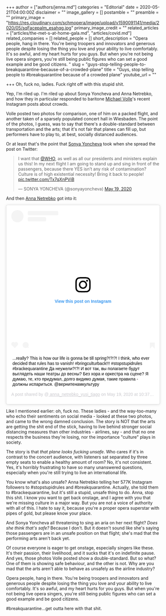 +++
author = ["authors/jenna.md"]
categories = "Editorial"
date = 2020-05-21T04:00:00Z
disclaimer = ""
image_gallery = []
postamble = ""
preamble = ""
primary_image = "https://res.cloudinary.com/schmopera/image/upload/v1590091141/media/2020/05/sqFacepalm_esahqg.jpg"
primary_image_credit = ""
related_articles = ["articles/the-met-s-at-home-gala.md", "articles/covid.md"]
related_companies = []
related_people = []
short_description = "Opera people, hang in there. You're being troopers and innovators and generous people despite losing the thing you love and your ability to live comfortably. It's so awful, and my heart hurts for you guys. But when you're not being live opera singers, you're still being public figures who can set a good example and be good citizens. "
slug = "guys-stop-telling-people-to-breakquarantine-because-of-a-crowded-plane"
title = "Guys, stop telling people to #breakquarantine because of a crowded plane"
youtube_url = ""

+++
Oh, fuck no, ladies. Fuck right off with this stupid shit.

Yep, I'm riled up. I'm riled up about Sonya Yoncheva and Anna Netrebko, and how they in particular responded to baritone [Michael Volle](https://www.instagram.com/michaelvolleofficial/)'s recent Instagram posts about crowds. 

Volle posted two photos for comparison, one of him on a packed flight, and another taken of a sparsely populated concert hall in Wiesbaden. The point of the photos, I guess, was to say that there's a double-standard between transportation and the arts; that it's not fair that planes can fill up, but performers have to play to, at best, socially distanced audiences.

Or at least that's the point that [Sonya Yoncheva](https://twitter.com/sonyayoncheva/status/1262721090037723136) took when she spread the post on Twitter:

<blockquote class="twitter-tweet"><p lang="en" dir="ltr">I want that <a href="https://twitter.com/WHO?ref_src=twsrc%5Etfw">@WHO</a>, as well as all our presidents and ministers explain us this! In my next flight I am going to stand up and sing in front of the passengers, because there YES isn’t any risk of contamination? Culture is of high existential necessity! Bring it back to people! <a href="https://t.co/Tx7qXnPViB">pic.twitter.com/Tx7qXnPViB</a></p>— SONYA YONCHEVA (@sonyayoncheva) <a href="https://twitter.com/sonyayoncheva/status/1262721090037723136?ref_src=twsrc%5Etfw">May 19, 2020</a></blockquote> <script async src="https://platform.twitter.com/widgets.js" charset="utf-8"></script>

And then [Anna Netrebko](https://www.instagram.com/p/CAYMqBWHwwO/?utm_source=ig_web_copy_link) got into it:

<blockquote class="instagram-media" data-instgrm-captioned data-instgrm-permalink="https://www.instagram.com/p/CAYMqBWHwwO/?utm_source=ig_embed&utm_campaign=loading" data-instgrm-version="12" style=" background:#FFF; border:0; border-radius:3px; box-shadow:0 0 1px 0 rgba(0,0,0,0.5),0 1px 10px 0 rgba(0,0,0,0.15); margin: 1px; max-width:540px; min-width:326px; padding:0; width:99.375%; width:-webkit-calc(100% - 2px); width:calc(100% - 2px);"><div style="padding:16px;"> <a href="https://www.instagram.com/p/CAYMqBWHwwO/?utm_source=ig_embed&utm_campaign=loading" style=" background:#FFFFFF; line-height:0; padding:0 0; text-align:center; text-decoration:none; width:100%;" target="_blank"> <div style=" display: flex; flex-direction: row; align-items: center;"> <div style="background-color: #F4F4F4; border-radius: 50%; flex-grow: 0; height: 40px; margin-right: 14px; width: 40px;"></div> <div style="display: flex; flex-direction: column; flex-grow: 1; justify-content: center;"> <div style=" background-color: #F4F4F4; border-radius: 4px; flex-grow: 0; height: 14px; margin-bottom: 6px; width: 100px;"></div> <div style=" background-color: #F4F4F4; border-radius: 4px; flex-grow: 0; height: 14px; width: 60px;"></div></div></div><div style="padding: 19% 0;"></div> <div style="display:block; height:50px; margin:0 auto 12px; width:50px;"><svg width="50px" height="50px" viewBox="0 0 60 60" version="1.1" xmlns="https://www.w3.org/2000/svg" xmlns:xlink="https://www.w3.org/1999/xlink"><g stroke="none" stroke-width="1" fill="none" fill-rule="evenodd"><g transform="translate(-511.000000, -20.000000)" fill="#000000"><g><path d="M556.869,30.41 C554.814,30.41 553.148,32.076 553.148,34.131 C553.148,36.186 554.814,37.852 556.869,37.852 C558.924,37.852 560.59,36.186 560.59,34.131 C560.59,32.076 558.924,30.41 556.869,30.41 M541,60.657 C535.114,60.657 530.342,55.887 530.342,50 C530.342,44.114 535.114,39.342 541,39.342 C546.887,39.342 551.658,44.114 551.658,50 C551.658,55.887 546.887,60.657 541,60.657 M541,33.886 C532.1,33.886 524.886,41.1 524.886,50 C524.886,58.899 532.1,66.113 541,66.113 C549.9,66.113 557.115,58.899 557.115,50 C557.115,41.1 549.9,33.886 541,33.886 M565.378,62.101 C565.244,65.022 564.756,66.606 564.346,67.663 C563.803,69.06 563.154,70.057 562.106,71.106 C561.058,72.155 560.06,72.803 558.662,73.347 C557.607,73.757 556.021,74.244 553.102,74.378 C549.944,74.521 548.997,74.552 541,74.552 C533.003,74.552 532.056,74.521 528.898,74.378 C525.979,74.244 524.393,73.757 523.338,73.347 C521.94,72.803 520.942,72.155 519.894,71.106 C518.846,70.057 518.197,69.06 517.654,67.663 C517.244,66.606 516.755,65.022 516.623,62.101 C516.479,58.943 516.448,57.996 516.448,50 C516.448,42.003 516.479,41.056 516.623,37.899 C516.755,34.978 517.244,33.391 517.654,32.338 C518.197,30.938 518.846,29.942 519.894,28.894 C520.942,27.846 521.94,27.196 523.338,26.654 C524.393,26.244 525.979,25.756 528.898,25.623 C532.057,25.479 533.004,25.448 541,25.448 C548.997,25.448 549.943,25.479 553.102,25.623 C556.021,25.756 557.607,26.244 558.662,26.654 C560.06,27.196 561.058,27.846 562.106,28.894 C563.154,29.942 563.803,30.938 564.346,32.338 C564.756,33.391 565.244,34.978 565.378,37.899 C565.522,41.056 565.552,42.003 565.552,50 C565.552,57.996 565.522,58.943 565.378,62.101 M570.82,37.631 C570.674,34.438 570.167,32.258 569.425,30.349 C568.659,28.377 567.633,26.702 565.965,25.035 C564.297,23.368 562.623,22.342 560.652,21.575 C558.743,20.834 556.562,20.326 553.369,20.18 C550.169,20.033 549.148,20 541,20 C532.853,20 531.831,20.033 528.631,20.18 C525.438,20.326 523.257,20.834 521.349,21.575 C519.376,22.342 517.703,23.368 516.035,25.035 C514.368,26.702 513.342,28.377 512.574,30.349 C511.834,32.258 511.326,34.438 511.181,37.631 C511.035,40.831 511,41.851 511,50 C511,58.147 511.035,59.17 511.181,62.369 C511.326,65.562 511.834,67.743 512.574,69.651 C513.342,71.625 514.368,73.296 516.035,74.965 C517.703,76.634 519.376,77.658 521.349,78.425 C523.257,79.167 525.438,79.673 528.631,79.82 C531.831,79.965 532.853,80.001 541,80.001 C549.148,80.001 550.169,79.965 553.369,79.82 C556.562,79.673 558.743,79.167 560.652,78.425 C562.623,77.658 564.297,76.634 565.965,74.965 C567.633,73.296 568.659,71.625 569.425,69.651 C570.167,67.743 570.674,65.562 570.82,62.369 C570.966,59.17 571,58.147 571,50 C571,41.851 570.966,40.831 570.82,37.631"></path></g></g></g></svg></div><div style="padding-top: 8px;"> <div style=" color:#3897f0; font-family:Arial,sans-serif; font-size:14px; font-style:normal; font-weight:550; line-height:18px;"> View this post on Instagram</div></div><div style="padding: 12.5% 0;"></div> <div style="display: flex; flex-direction: row; margin-bottom: 14px; align-items: center;"><div> <div style="background-color: #F4F4F4; border-radius: 50%; height: 12.5px; width: 12.5px; transform: translateX(0px) translateY(7px);"></div> <div style="background-color: #F4F4F4; height: 12.5px; transform: rotate(-45deg) translateX(3px) translateY(1px); width: 12.5px; flex-grow: 0; margin-right: 14px; margin-left: 2px;"></div> <div style="background-color: #F4F4F4; border-radius: 50%; height: 12.5px; width: 12.5px; transform: translateX(9px) translateY(-18px);"></div></div><div style="margin-left: 8px;"> <div style=" background-color: #F4F4F4; border-radius: 50%; flex-grow: 0; height: 20px; width: 20px;"></div> <div style=" width: 0; height: 0; border-top: 2px solid transparent; border-left: 6px solid #f4f4f4; border-bottom: 2px solid transparent; transform: translateX(16px) translateY(-4px) rotate(30deg)"></div></div><div style="margin-left: auto;"> <div style=" width: 0px; border-top: 8px solid #F4F4F4; border-right: 8px solid transparent; transform: translateY(16px);"></div> <div style=" background-color: #F4F4F4; flex-grow: 0; height: 12px; width: 16px; transform: translateY(-4px);"></div> <div style=" width: 0; height: 0; border-top: 8px solid #F4F4F4; border-left: 8px solid transparent; transform: translateY(-4px) translateX(8px);"></div></div></div></a> <p style=" margin:8px 0 0 0; padding:0 4px;"> <a href="https://www.instagram.com/p/CAYMqBWHwwO/?utm_source=ig_embed&utm_campaign=loading" style=" color:#000; font-family:Arial,sans-serif; font-size:14px; font-style:normal; font-weight:normal; line-height:17px; text-decoration:none; word-wrap:break-word;" target="_blank">...really? This is how our life is gonna be till spring?!?!?! I think, who ever decided that rules has to vanish! #bringculturback!!! #stopstupidrules #brackequarantine Да неужели?!?! И вот так, вы полагаете будут выглядеть наши театры до весны? Без хора и оркестра на сцене? Я думаю, те, кто придумал, долго видимо думая, такие правила - должны испариться. @вернитенамкультуру</a></p> <p style=" color:#c9c8cd; font-family:Arial,sans-serif; font-size:14px; line-height:17px; margin-bottom:0; margin-top:8px; overflow:hidden; padding:8px 0 7px; text-align:center; text-overflow:ellipsis; white-space:nowrap;">A post shared by @<a href="https://www.instagram.com/anna_netrebko_yusi_tiago/?utm_source=ig_embed&utm_campaign=loading" style=" color:#c9c8cd; font-family:Arial,sans-serif; font-size:14px; font-style:normal; font-weight:normal; line-height:17px;" target="_blank"> anna_netrebko_yusi_tiago</a> on <time style=" font-family:Arial,sans-serif; font-size:14px; line-height:17px;" datetime="2020-05-19T17:37:50+00:00">May 19, 2020 at 10:37am PDT</time></p></div></blockquote> <script async src="//www.instagram.com/embed.js"></script>

Like I mentioned earlier: oh, fuck no. These ladies - and the way-too-many who echo their sentiments on social media - looked at these two photos, and came to the wrong damned conclusion. The story is NOT that the arts are getting the shit end of the stick, having to live behind stronger social distancing measures than other industries - airlines, say - and that no one respects the business they're losing, nor the importance "culture" plays in society.

The story is that _that plane looks fucking unsafe_. Who cares if it's in contrast to the concert audience, with listeners sat separated by three empty seats to enable a healthy amount of room? No, it's not consistent. Yes, it's horribly frustrating to have so many unanswered questions, especially when you're still trying to live an international life.

You know what's also unsafe? Anna Netrebko telling her 577K Instagram followers to #stopstupidrules and #breakquarantine. Actually, she told them to #brackequarantine, but it's still a stupid, unsafe thing to do. Anna, stop this shit. I know you want to get back onstage, and I agree with you that we're missing culture in a major way. But you are not a voice of authority with all of this. I hate to say it, because you're a proper opera superstar with pipes of gold, but please know your place.

And Sonya Yoncheva all threatening to sing an aria on her next flight? _Does she think that's safe?_ Because I don't. But it doesn't sound like she's saying those passengers are in an unsafe position on that flight; she's mad that the performing arts aren't back yet.

Of course everyone is eager to get onstage, especially singers like these. It's their passion, their livelihood, and it sucks that it's on indefinite pause. And yes, those photos Volle posted show a double-standard. But so what? One of them is showing safe behaviour, and the other is not. Why are you mad that the arts aren't able to behave as unsafely as the airline industry?

Opera people, hang in there. You're being troopers and innovators and generous people despite losing the thing you love and your ability to live comfortably. It's so awful, and my heart hurts for you guys. But when you're not being live opera singers, you're still being public figures who can set a good example and be good citizens. 

\#breakquarantine...get outta here with that shit.